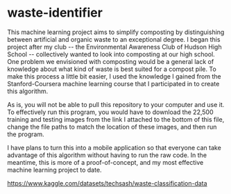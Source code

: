 # waste-identifier

This machine learning project aims to simplify composting by distinguishing between artificial and organic waste to an exceptional degree. I began this project after my club -- the Environmental Awareness Club of Hudson High School -- collectively wanted to look into composting at our high school. One problem we envisioned with composting would be a general lack of knowledge about what kind of waste is best suited for a compost pile. To make this process a little bit easier, I used the knowledge I gained from the Stanford-Coursera machine learning course that I participated in to create this algorithm.

As is, you will not be able to pull this repository to your computer and use it. To effectively run this program, you would have to download the 22,500 training and testing images from the link I attached to the bottom of this file, change the file paths to match the location of these images, and then run the program.

I have plans to turn this into a mobile application so that everyone can take advantage of this algorithm without having to run the raw code. In the meantime, this is more of a proof-of-concept, and my most effective machine learning project to date.

https://www.kaggle.com/datasets/techsash/waste-classification-data
